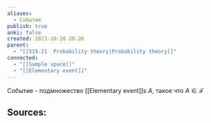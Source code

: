 ```yaml
---
aliases:
  - Cобытие
publish: true
anki: false
created: 2023-10-20 20:26
parent:
  - "[[519.21  Probability theory|Probability theory]]"
connected:
  - "[[Sample space]]"
  - "[[Elementary event]]"
---
```

Событие - подмножество [[Elementary event]]s $А$, такое что $A \in \mathcal{F}$













**Sources:**
- 

